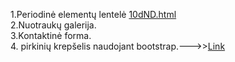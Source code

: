 

1.Periodinė elementų lentelė [10dND.html](https://htmlpreview.github.io/?https://github.com/GiedriusKazlauskas/JS-23-01-09/blob/master/ND/10dND.html)<br>
2.Nuotraukų galerija.<br>
3.Kontaktinė forma.<br>
4. pirkinių krepšelis naudojant bootstrap.--->><a href="https://htmlpreview.github.io/?https://github.com/GiedriusKazlauskas/JS-23-01-09/blob/master/ND/bootstrap%20karkaso%20uzduotis/pirkin%C5%B3krep%C5%A1elis.html">Link</a>
